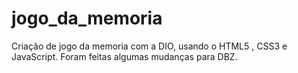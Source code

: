 # jogo_da_memoria
Criação de jogo da memoria com a DIO, usando o HTML5 , CSS3 e JavaScript. 
Foram feitas algumas mudanças para DBZ.
